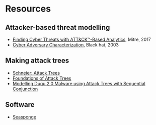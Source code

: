 # Resources

## Attacker-based threat modelling

* [Finding Cyber Threats with ATT&CK™-Based Analytics](https://www.mitre.org/sites/default/files/publications/16-3713-finding-cyber-threats%20with%20att%26ck-based-analytics.pdf), Mitre, 2017
* [Cyber Adversary Characterization](https://www.blackhat.com/presentations/bh-usa-03/bh-us-03-parker.pdf), Black hat, 2003

## Making attack trees

* [Schneier: Attack Trees](https://www.schneier.com/academic/archives/1999/12/attack_trees.html)
* [Foundations of Attack Trees](http://www.sti.uniurb.it/events/fosad05/attacktrees.pdf)
* [Modelling Duqu 2.0 Malware using Attack Trees with Sequential Conjunction](https://pure.qub.ac.uk/portal/files/33499201/ICISSP_2016_81.pdf)

## Software

* [Seasponge](https://github.com/mozilla/seasponge)

